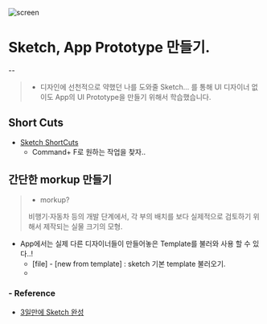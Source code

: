 <p align="center">

![screen](/study/image/Sketch.jpg) 

</p>

# Sketch, App Prototype 만들기.

--

>- 디자인에 선천적으로 약했던 나를 도와줄 Sketch... 를 통해 UI 디자이너 없이도 App의 UI Prototype을 만들기 위해서 학습했습니다.

## Short Cuts

- [Sketch ShortCuts](http://sketchshortcuts.com)
	- Command+ F로  원하는 작업을 찾자..

## 간단한 morkup 만들기 

>- morkup?
>
>비행기·자동차 등의 개발 단계에서, 각 부의 배치를 보다 실제적으로 검토하기 위해서 제작되는 실물 크기의 모형.

- App에서는 실제 다른 디자이너들이 만들어놓은 Template를 불러와 사용 할 수 있다..!
	- [file] - [new from template] : sketch 기본 template 불러오기.
	- 





### - Reference 

- [3일만에 Sketch 완성](http://www.edwith.org/cdc_sketch)